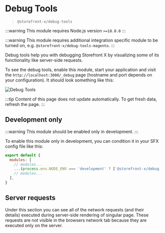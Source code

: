 # Debug Tools

> `@storefront-x/debug-tools`

:::warning
This module requires Node.js version `>=18.0.0`
:::

:::warning
This module requires additional integration specific module to be turned on, e.g. `@storefront-x/debug-tools-magento`.
:::

Debug tools help you with debugging Storefront X by visualizing some of its functionality like server-side requests.

To see the debug tools, enable this module, start your application and visit the `http://localhost:3000/_debug` page (hostname and port depends on your configuration). It should look something like this:

![Debug Tools](/assets/images/debug-tools.png)

:::tip
Content of this page does not update automatically. To get fresh data, refresh the page.
:::

## Development only

:::warning
This module should be enabled only in development.
:::

To enable this module only in development, you can condition it in your SFX config file like this:

```js
export default {
  modules: [
    // modules...
    ...(process.env.NODE_ENV === 'development' ? ['@storefront-x/debug-tools'] : []),
    // modules...
  ],
}
```

## Server requests

Under this section you can see all of the network requests (and their details) executed during server-side rendering of singular page. These requests are not visible in the browsers network tab because they are executed only on the server.
